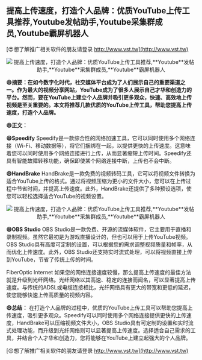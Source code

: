 ## **提高上传速度，打造个人品牌：优质YouTube上传工具推荐,**Youtube**发帖助手,**Youtube**采集群成员,**Youtube**霸屏机器人**

[😍想了解推广相关软件的朋友请登录 http://www.vst.tw](http://www.vst.tw)

 <center><img src="https://vst.tw/MP4/tuiguang/png/8.png" alt="提高上传速度，打造个人品牌：优质YouTube上传工具推荐,**Youtube**发帖助手,**Youtube**采集群成员,**Youtube**霸屏机器人"></center>

**😄摘要：在如今数字化时代，社交媒体平台成为了人们展示自己的重要渠道之一。作为最大的视频分享网站，YouTube成为了很多人展示自己才华和创造力的平台。然而，要在YouTube上建立个人品牌并吸引更多观众，快速、高效地上传视频是至关重要的。本文将推荐几款优质的YouTube上传工具，帮助您提高上传速度，打造个人品牌。**

**😄正文：**

**😄Speedify**
Speedify是一款综合性的网络加速工具，它可以同时使用多个网络连接（Wi-Fi、移动数据等），将它们捆绑在一起，以提供更快的上传速度。这意味着您可以同时使用多个网络连接进行上传，从而显著缩短上传时间。Speedify还具有智能故障转移功能，确保即使某个网络连接中断，上传也不会中断。

**😄HandBrake**
HandBrake是一款免费的视频转码工具，它可以将视频文件转换为适合YouTube上传的格式。通过将视频压缩为更小的文件大小，您可以在上传过程中节省时间，并提高上传速度。此外，HandBrake还提供了多种预设选项，使您可以轻松选择适合YouTube的视频设置。

 <center><img src="https://vst.tw/MP4/tuiguang/png/5.png" alt="提高上传速度，打造个人品牌：优质YouTube上传工具推荐,**Youtube**发帖助手,**Youtube**采集群成员,**Youtube**霸屏机器人"></center>

**😄OBS Studio**
OBS Studio是一款免费、开源的流媒体软件，它主要用于直播和录制视频。虽然它最初是为游戏直播设计的，但也可以用于上传YouTube视频。OBS Studio具有高度可定制的设置，可以根据您的需求调整视频质量和帧率，从而优化上传速度。此外，OBS Studio还支持实时流式处理，可以将视频直接上传到YouTube，节省了传统上传的时间。

FiberOptic Internet
如果您的网络连接速度较慢，那么提高上传速度的最佳方法就是升级到光纤网络。光纤网络以其高速、稳定的连接而闻名，可以显著提高上传速度。与传统的ADSL或电缆连接相比，光纤网络具有更大的带宽和更低的延迟，使您能够快速上传高质量的视频内容。

**😄总结：**
在打造个人品牌的过程中，优质的YouTube上传工具可以帮助您提高上传速度，吸引更多观众。Speedify可以同时使用多个网络连接提供更快的上传速度，HandBrake可以压缩视频文件大小，OBS Studio具有可定制的设置和实时流式处理功能，而升级到光纤网络则可以显著提高上传速度。选择适合自己需求的工具，并结合个人才华和创造力，您将能够在YouTube上建立起强大的个人品牌。

[😍想了解推广相关软件的朋友请登录 http://www.vst.tw](http://www.vst.tw)



